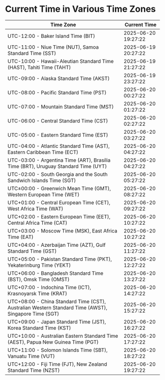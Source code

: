 # Current Time in Various Time Zones

| Time Zone | Current Time |
|-----------|--------------|
| UTC-12:00 - Baker Island Time (BIT) | 2025-06-20 19:27:22 |
| UTC-11:00 - Niue Time (NUT), Samoa Standard Time (SST) | 2025-06-19 20:27:22 |
| UTC-10:00 - Hawaii-Aleutian Standard Time (HAST), Tahiti Time (TAHT) | 2025-06-19 21:27:22 |
| UTC-09:00 - Alaska Standard Time (AKST) | 2025-06-19 23:27:22 |
| UTC-08:00 - Pacific Standard Time (PST) | 2025-06-20 00:27:22 |
| UTC-07:00 - Mountain Standard Time (MST) | 2025-06-20 01:27:22 |
| UTC-06:00 - Central Standard Time (CST) | 2025-06-20 02:27:22 |
| UTC-05:00 - Eastern Standard Time (EST) | 2025-06-20 03:27:22 |
| UTC-04:00 - Atlantic Standard Time (AST), Eastern Caribbean Time (ECT) | 2025-06-20 04:27:22 |
| UTC-03:00 - Argentina Time (ART), Brasília Time (BRT), Uruguay Standard Time (UYT) | 2025-06-20 04:27:22 |
| UTC-02:00 - South Georgia and the South Sandwich Islands Time (SGT) | 2025-06-20 05:27:22 |
| UTC±00:00 - Greenwich Mean Time (GMT), Western European Time (WET) | 2025-06-20 08:27:22 |
| UTC+01:00 - Central European Time (CET), West Africa Time (WAT) | 2025-06-20 09:27:22 |
| UTC+02:00 - Eastern European Time (EET), Central Africa Time (CAT) | 2025-06-20 10:27:22 |
| UTC+03:00 - Moscow Time (MSK), East Africa Time (EAT) | 2025-06-20 10:27:22 |
| UTC+04:00 - Azerbaijan Time (AZT), Gulf Standard Time (GST) | 2025-06-20 11:27:22 |
| UTC+05:00 - Pakistan Standard Time (PKT), Yekaterinburg Time (YEKT) | 2025-06-20 12:27:22 |
| UTC+06:00 - Bangladesh Standard Time (BST), Omsk Time (OMST) | 2025-06-20 13:27:22 |
| UTC+07:00 - Indochina Time (ICT), Krasnoyarsk Time (KRAT) | 2025-06-20 14:27:22 |
| UTC+08:00 - China Standard Time (CST), Australian Western Standard Time (AWST), Singapore Time (SGT) | 2025-06-20 15:27:22 |
| UTC+09:00 - Japan Standard Time (JST), Korea Standard Time (KST) | 2025-06-20 16:27:22 |
| UTC+10:00 - Australian Eastern Standard Time (AEST), Papua New Guinea Time (PGT) | 2025-06-20 17:27:22 |
| UTC+11:00 - Solomon Islands Time (SBT), Vanuatu Time (VUT) | 2025-06-20 18:27:22 |
| UTC+12:00 - Fiji Time (FJT), New Zealand Standard Time (NZST) | 2025-06-20 19:27:22 |
